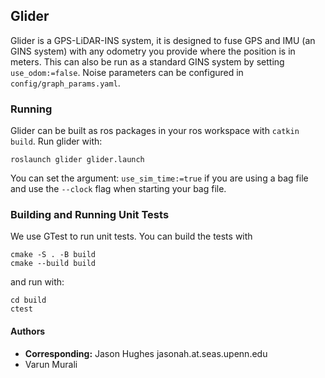 ## Glider

Glider is a GPS-LiDAR-INS system, it is designed to fuse GPS and IMU (an GINS system) with any odometry you provide where the position is in meters. This can also be run as a standard GINS system by setting `use_odom:=false`. Noise parameters can be configured in `config/graph_params.yaml`.

### Running
Glider can be built as ros packages in your ros workspace with `catkin build`.
Run glider with:
```
roslaunch glider glider.launch
```
You can set the argument: `use_sim_time:=true` if you are using a bag file and use the `--clock` flag when starting your bag file.

### Building and Running Unit Tests
We use GTest to run unit tests. You can build the tests with 
``` 
cmake -S . -B build
cmake --build build
```
and run with:
```
cd build 
ctest
```

#### Authors
 - **Corresponding:** Jason Hughes jasonah.at.seas.upenn.edu
 - Varun Murali
